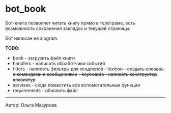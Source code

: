 # bot_book

Бот-книга позволяет читать книгу прямо в телеграме, есть возможность сохранения
закладок и текущей страницы.

Бот написан на aiogram.

**TODO**:
- book - загрузить файл книги
- handlers - написать обработчики событий
- filters - написать фильтры для хендлеров
~~- lexicon - создать словарь с командами и сообщениями~~
~~- keyboards - написать конструктор клавиатур~~
- servises - сюда поместить все вспомогательные функции
- requirements - обновить файл
    
    
***
Автор: Ольга Мазурова